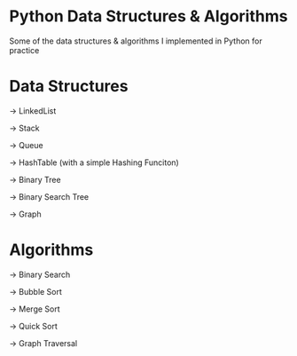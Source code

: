 # Python Data Structures & Algorithms
Some of the data structures & algorithms I implemented in Python for practice

# Data Structures
-> LinkedList

-> Stack

-> Queue

-> HashTable (with a simple Hashing Funciton)

-> Binary Tree

-> Binary Search Tree

-> Graph

# Algorithms

-> Binary Search

-> Bubble Sort

-> Merge Sort

-> Quick Sort

-> Graph Traversal
